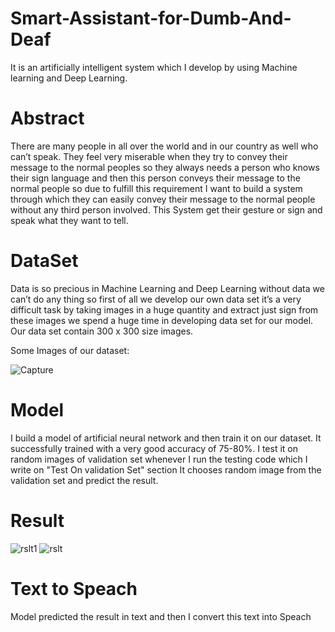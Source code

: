 # Smart-Assistant-for-Dumb-And-Deaf
It is an artificially intelligent system which I develop by using Machine learning and Deep Learning.

# Abstract
There are many people in all over the world and in our country as well who can’t speak. They feel very miserable when they try to convey their message to the normal peoples so they always needs a person who knows their sign language and then this person conveys their message to the normal people so due to fulfill this requirement I want to build a system through which they can easily convey their message to the normal people without any third person involved. 
This System get their gesture or sign and speak what they want to tell.


# DataSet
Data is so precious in Machine Learning and Deep Learning without data we can’t do any thing so first of all we develop our own data set it’s a very difficult task by taking images in a huge quantity and extract just sign from these images we spend a huge time in developing data set for our model. Our data set contain 300 x 300 size images.

Some Images of our dataset:

![Capture](https://user-images.githubusercontent.com/38391132/64076213-63749680-ccdb-11e9-9ad3-ecc1477621fc.JPG)

# Model

I build a model of artificial neural network and then train it on our dataset. It successfully trained with a very good accuracy of 75-80%.
I test it on random images of validation set whenever I run the testing code which I write on "Test On validation Set" section It chooses random image from the validation set and predict the result.

# Result

![rslt1](https://user-images.githubusercontent.com/38391132/64078295-59aa5d80-ccf2-11e9-97af-2ee0ee29c27a.PNG)
![rslt](https://user-images.githubusercontent.com/38391132/64078333-e9e8a280-ccf2-11e9-9dc6-bee20a17ad3e.PNG)

# Text to Speach

Model predicted the result in text and then I convert this text into Speach




